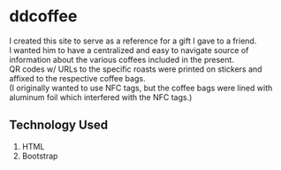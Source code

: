 # ddcoffee
I created this site to serve as a reference for a gift I gave to a friend.\
I wanted him to have a centralized and easy to navigate source of information about the various coffees included in the present.\
QR codes w/ URLs to the specific roasts were printed on stickers and affixed to the respective coffee bags.\
(I originally wanted to use NFC tags, but the coffee bags were lined with aluminum foil which interfered with the NFC tags.)

## Technology Used
1. HTML
2. Bootstrap